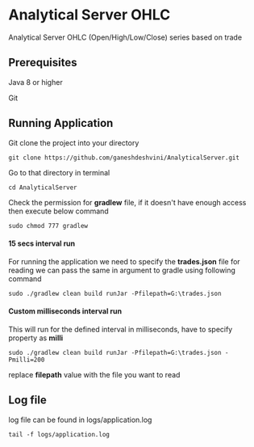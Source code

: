 # Analytical Server OHLC

Analytical Server OHLC (Open/High/Low/Close) series based on trade

## Prerequisites
Java 8 or higher

Git

## Running Application
Git clone the project into your directory
```
git clone https://github.com/ganeshdeshvini/AnalyticalServer.git
```

Go to that directory in terminal
```
cd AnalyticalServer
```

Check the permission for **gradlew** file, if it doesn't have enough access then execute below command
```
sudo chmod 777 gradlew
```

#### 15 secs interval run
For running the application we need to specify the **trades.json** file for reading
we can pass the same in argument to gradle using following command

```
sudo ./gradlew clean build runJar -Pfilepath=G:\trades.json
```

#### Custom milliseconds interval run
This will run for the defined interval in milliseconds, have to specify property as **milli**

```
sudo ./gradlew clean build runJar -Pfilepath=G:\trades.json -Pmilli=200
```

replace **filepath** value with the file you want to read

## Log file
log file can be found in logs/application.log
```
tail -f logs/application.log
```